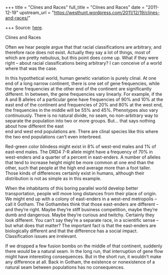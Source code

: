 +++
title = "Clines and Races"
full_title = "Clines and Races"
date = "2011-12-19"
upstream_url = "https://westhunt.wordpress.com/2011/12/19/clines-and-races/"

+++
Source: [here](https://westhunt.wordpress.com/2011/12/19/clines-and-races/).

Clines and Races

Often we hear people argue that that racial classifications are
arbitrary, and therefore race does not exist. Actually they say a lot
of things, most of which are pretty nebulous, but this point does come
up. What if they were right – about racial classifications being
arbitrary? I can conceive of a world where that was the case.

In this hypothetical world, human genetic variation is purely clinal.
At one end of a long narrow continent, there is one set of gene
frequencies, while the gene frequencies at the other end of the
continent are significantly different. In between, the gene frequencies
vary linearly. For example, if the A and B alleles of a particular gene
have frequencies of 90% and 10% at the east end of the continent and
frequencies of 20% and 80% at the west end, the frequencies in the
middle will be 55% and 45%. Phenotypes also vary continuously. There is
no natural divide, no seam, no non-arbitrary way to separate the
population into two or more groups. But… that says nothing about how
different the east  
end and west end populations are. There are clinal species like this
where the two end populations can’t even interbreed.

Red-green color blindess might exist in 8% of west-end males and 1% of
east-end males. The DRD4 7-R allele might have a frequency of 70% in
west-enders and a quarter of a percent in east-enders. A number of
alleles that tend to increase height might be more common at one end
than the other, such that people at the high end average more than a
foot taller. Those kinds of differences certainly exist in humans,
although their distribution is not as simple as in this example.

When the inhabitants of this boring parallel world develop better
transportation, people will move long distances from their place of
origin. We might end up with a colony of east-enders in a west-end
metropolis – call it Gotham. The Gothamites think that those east-enders
are different – and they’re right. Maybe they’re stiff business
competition, maybe they’re dumb and dangerous. Maybe they’re curious and
twitchy. Certainly they look different. You can’t say they’re a
separate race, in a scientific sense – but what does that matter? The
important fact is that the east-enders are biologically different and
that the difference has a social impact. Classification issues are
irrelevant.

If we dropped a few fusion bombs on the middle of that continent,
suddenly there *would* be a natural seam. In the long run, that
interruption of gene flow might have interesting consequences. But in
the short run, it wouldn’t make any difference at all. Back in Gotham,
the existence or nonexistence of a natural seam between populations has
no consequences.

